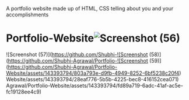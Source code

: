 
A portfolio website made up of HTML, CSS telling about you and your accomplishments
# Portfolio-Website![Screenshot (56)](https://github.com/Shubhi-Agrawal/Portfolio-Website/assets/143393794/4d1ab6bc-f69d-4089-8833-7aad58f4cc8b)
![Screenshot (57)](https://github.com/Shubhi-![Screenshot (58)](https://github.com/Shubhi-Agrawal/Portfolio-![Screenshot (59)](https://github.com/Shubhi-Agrawal/Portfolio-Website/assets/143393794/803a793e-d9fb-4949-8252-6bf5238c20f4)
Website/assets/143393794/28eaf776-5b5b-4225-bec8-416152cea071)
Agrawal/Portfolio-Website/assets/143393794/fd89a719-6adc-41af-ac5e-fc19128ee4c9)


